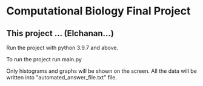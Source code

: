 # Computational Biology Final Project

## This project ... (Elchanan...)

Run the project with python 3.9.7 and above.

To run the project run main.py 

Only histograms and graphs will be shown on the screen. All the data will be written into "automated_answer_file.txt" file.